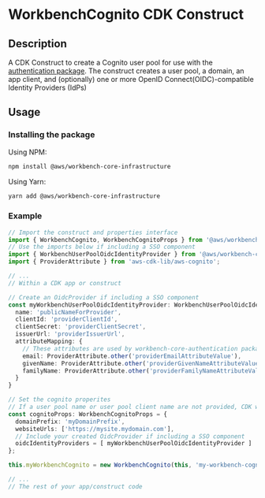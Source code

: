 # WorkbenchCognito CDK Construct

## Description
A CDK Construct to create a Cognito user pool for use with the [authentication package](../../authentication/). The construct creates a user pool, a domain, an app client, and (optionally) one or more OpenID Connect(OIDC)-compatible Identity Providers (IdPs)

## Usage

### Installing the package

Using NPM: 
```bash
npm install @aws/workbench-core-infrastructure
```

Using Yarn: 
```bash
yarn add @aws/workbench-core-infrastructure
```

### Example
```ts
// Import the construct and properties interface
import { WorkbenchCognito, WorkbenchCognitoProps } from '@aws/workbench-core-infrastructure';
// Use the imports below if including a SSO component
import { WorkbenchUserPoolOidcIdentityProvider } from '@aws/workbench-core-infrastructure';
import { ProviderAttribute } from 'aws-cdk-lib/aws-cognito';

// ...
// Within a CDK app or construct

// Create an OidcProvider if including a SSO component
const myWorkbenchUserPoolOidcIdentityProvider: WorkbenchUserPoolOidcIdentityProvider = {
  name: 'publicNameForProvider',
  clientId: 'providerClientId',
  clientSecret: 'providerClientSecret',
  issuerUrl: 'providerIssuerUrl',
  attributeMapping: {
    // These attributes are used by workbench-core-authentication package
    email: ProviderAttribute.other('providerEmailAttributeValue'),
    givenName: ProviderAttribute.other('providerGivenNameAttributeValue'),
    familyName: ProviderAttribute.other('providerFamilyNameAttributeValue'),
  }
}

// Set the cognito properites
// If a user pool name or user pool client name are not provided, CDK will generate them for you
const cognitoProps: WorkbenchCognitoProps = {
  domainPrefix: 'myDomainPrefix',
  websiteUrls: ['https://mysite.mydomain.com'],
  // Include your created OidcProvider if including a SSO component
  oidcIdentityProviders = [ myWorkbenchUserPoolOidcIdentityProvider ]
};

this.myWorkbenchCognito = new WorkbenchCognito(this, 'my-workbench-cognito', cognitoProps);

// ...
// The rest of your app/construct code
```